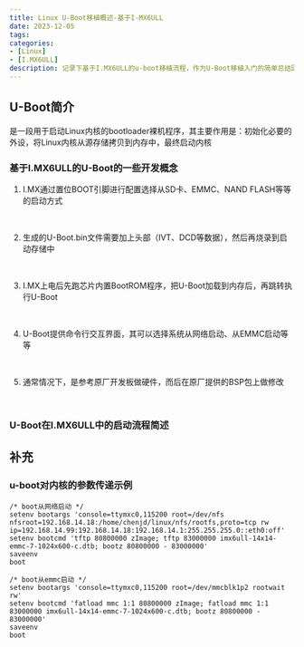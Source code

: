 ```yaml
---
title: Linux U-Boot移植概述-基于I-MX6ULL
date: 2023-12-05
tags:
categories:
- [Linux]
- [I.MX6ULL]
description: 记录下基于I.MX6ULL的u-boot移植流程，作为U-Boot移植入门的简单总结回顾，不涉及深层知识
---
```



## U-Boot简介

是一段用于启动Linux内核的bootloader裸机程序，其主要作用是：初始化必要的外设，将Linux内核从源存储拷贝到内存中，最终启动内核


### 基于I.MX6ULL的U-Boot的一些开发概念

1. I.MX通过置位BOOT引脚进行配置选择从SD卡、EMMC、NAND FLASH等等的启动方式
<br>

2. 生成的U-Boot.bin文件需要加上头部（IVT、DCD等数据），然后再烧录到启动存储中
<br>

3. I.MX上电后先跑芯片内置BootROM程序，把U-Boot加载到内存后，再跳转执行U-Boot
<br>

4. U-Boot提供命令行交互界面，其可以选择系统从网络启动、从EMMC启动等等
<br>

5. 通常情况下，是参考原厂开发板做硬件，而后在原厂提供的BSP包上做修改
<br>



### U-Boot在I.MX6ULL中的启动流程简述


## 补充

### u-boot对内核的参数传递示例

```
/* boot从网络启动 */
setenv bootargs 'console=ttymxc0,115200 root=/dev/nfs nfsroot=192.168.14.18:/home/chenjd/linux/nfs/rootfs,proto=tcp rw ip=192.168.14.99:192.168.14.18:192.168.14.1:255.255.255.0::eth0:off'
setenv bootcmd 'tftp 80800000 zImage; tftp 83000000 imx6ull-14x14-emmc-7-1024x600-c.dtb; bootz 80800000 - 83000000'
saveenv
boot
```

```
/* boot从emmc启动 */
setenv bootargs 'console=ttymxc0,115200 root=/dev/mmcblk1p2 rootwait rw'
setenv bootcmd 'fatload mmc 1:1 80800000 zImage; fatload mmc 1:1 83000000 imx6ull-14x14-emmc-7-1024x600-c.dtb; bootz 80800000 - 83000000'
saveenv
boot
```